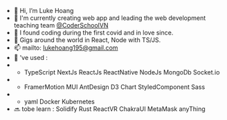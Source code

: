 - 👋 Hi, I’m Luke Hoang
- 🌱 I'm currently creating web app and leading the web development teaching team [@CoderSchoolVN](https://techcrunch.com/2021/09/15/vietnam-based-coderschool-gets-2-6m-pre-series-a-to-scale-online-course-platform/?guccounter=1&guce_referrer=aHR0cHM6Ly93d3cuZ29vZ2xlLmNvbS8&guce_referrer_sig=AQAAAC3yBfSxvxyFd1BygsGMdyYg2OSBsJP0OXrFWoKW9TVp-cnG4IwpBZENQdb8qkrFsdkDM6YdlKpmyIU4FtR1gPVLAdjqZsmG_Ng7ZZY0DFZZrK7u7Vnm1Jfiwl5U5QIDmB9zSYzDBlEGwIu47D0a6moFvTdcnQoSzK1UGGBdZB4e#:~:text=CoderSchool%2C%20a%20Ho%20Chi%20Minh,XA%20Network%20and%20iSeed%20Ventures.)
- 💞️ I found coding during the first covid and in love since.
- 👀 Gigs around the world in React, Node with TS/JS. 
- 📫 mailto: lukehoang195@gmail.com
- 🚀 've used : 
- -    TypeScript NextJs ReactJs ReactNative NodeJs MongoDb Socket.io 
- -    FramerMotion MUI AntDesign D3 Chart StyledComponent Sass 
- - yaml Docker Kubernetes
- 🔜 tobe learn : Solidify Rust ReactVR ChakraUI MetaMask anyThing
<!---
lukehoang1905/lukehoang1905 is a ✨ special ✨ repository because its `README.md` (this file) appears on your GitHub profile.
You can click the Preview link to take a look at your changes.
--->
